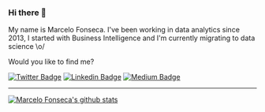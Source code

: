 ### Hi there 👋

My name is Marcelo Fonseca. I've been working in data analytics since 2013, I started with Business Intelligence and I'm currently migrating to data science \o/

Would you like to find me?

[![Twitter Badge](https://img.shields.io/badge/-Twitter-1ca0f1?style=flat-square&labelColor=1ca0f1&logo=twitter&logoColor=white&link=https://twitter.com/marcelohfonseca)](https://twitter.com/marcelohfonseca)
[![Linkedin Badge](https://img.shields.io/badge/-LinkedIn-blue?style=flat-square&logo=Linkedin&logoColor=white&link=https://www.linkedin.com/in/marcelohfonseca)](https://www.linkedin.com/in/marcelohfonseca)
[![Medium Badge](https://img.shields.io/badge/-Medium-lightgray?style=flat-square&logo=Medium&logoColor=white&link=https://medium.com/@marcelohfonseca)](https://medium.com/@marcelohfonseca)

____


[![Marcelo Fonseca's github stats](https://github-readme-stats.vercel.app/api?username=marcelohfonseca&theme=dark&show_icons=true&count_private=true)](https://github.com/marcelohfonseca)
